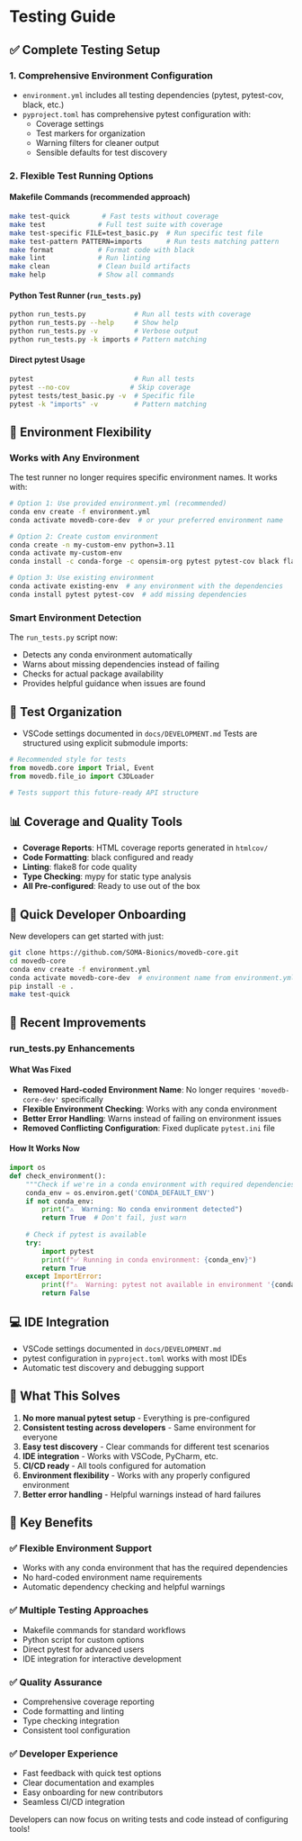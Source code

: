 # Testing Guide

## ✅ Complete Testing Setup

### 1. **Comprehensive Environment Configuration**
- `environment.yml` includes all testing dependencies (pytest, pytest-cov, black, etc.)
- `pyproject.toml` has comprehensive pytest configuration with:
  - Coverage settings
  - Test markers for organization
  - Warning filters for cleaner output
  - Sensible defaults for test discovery

### 2. **Flexible Test Running Options**

#### **Makefile Commands** (recommended approach)
```bash
make test-quick        # Fast tests without coverage
make test             # Full test suite with coverage
make test-specific FILE=test_basic.py  # Run specific test file
make test-pattern PATTERN=imports      # Run tests matching pattern
make format           # Format code with black
make lint             # Run linting
make clean            # Clean build artifacts
make help             # Show all commands
```

#### **Python Test Runner** (`run_tests.py`)
```bash
python run_tests.py            # Run all tests with coverage
python run_tests.py --help     # Show help
python run_tests.py -v         # Verbose output
python run_tests.py -k imports # Pattern matching
```

#### **Direct pytest Usage**
```bash
pytest                         # Run all tests
pytest --no-cov               # Skip coverage
pytest tests/test_basic.py -v  # Specific file
pytest -k "imports" -v         # Pattern matching
```

## 🔧 Environment Flexibility

### **Works with Any Environment**
The test runner no longer requires specific environment names. It works with:

```bash
# Option 1: Use provided environment.yml (recommended)
conda env create -f environment.yml
conda activate movedb-core-dev  # or your preferred environment name

# Option 2: Create custom environment
conda create -n my-custom-env python=3.11
conda activate my-custom-env
conda install -c conda-forge -c opensim-org pytest pytest-cov black flake8 mypy

# Option 3: Use existing environment
conda activate existing-env  # any environment with the dependencies
conda install pytest pytest-cov  # add missing dependencies
```

### **Smart Environment Detection**
The `run_tests.py` script now:
- Detects any conda environment automatically
- Warns about missing dependencies instead of failing
- Checks for actual package availability
- Provides helpful guidance when issues are found

## 🧪 Test Organization
- VSCode settings documented in `docs/DEVELOPMENT.md`
Tests are structured using explicit submodule imports:
```python
# Recommended style for tests
from movedb.core import Trial, Event
from movedb.file_io import C3DLoader

# Tests support this future-ready API structure
```

## 📊 Coverage and Quality Tools

- **Coverage Reports**: HTML coverage reports generated in `htmlcov/`
- **Code Formatting**: black configured and ready
- **Linting**: flake8 for code quality
- **Type Checking**: mypy for static type analysis
- **All Pre-configured**: Ready to use out of the box

## 🚀 Quick Developer Onboarding

New developers can get started with just:
```bash
git clone https://github.com/SOMA-Bionics/movedb-core.git
cd movedb-core
conda env create -f environment.yml
conda activate movedb-core-dev  # environment name from environment.yml
pip install -e .
make test-quick
```

## 🔄 Recent Improvements

### **run_tests.py Enhancements**

#### **What Was Fixed**
- **Removed Hard-coded Environment Name**: No longer requires `'movedb-core-dev'` specifically
- **Flexible Environment Checking**: Works with any conda environment
- **Better Error Handling**: Warns instead of failing on environment issues
- **Removed Conflicting Configuration**: Fixed duplicate `pytest.ini` file

#### **How It Works Now**
```python
import os
def check_environment():
    """Check if we're in a conda environment with required dependencies."""
    conda_env = os.environ.get('CONDA_DEFAULT_ENV')
    if not conda_env:
        print("⚠️  Warning: No conda environment detected")
        return True  # Don't fail, just warn
    
    # Check if pytest is available
    try:
        import pytest
        print(f"✅ Running in conda environment: {conda_env}")
        return True
    except ImportError:
        print(f"⚠️  Warning: pytest not available in environment '{conda_env}'")
        return False
```

## 💻 IDE Integration

- VSCode settings documented in `docs/DEVELOPMENT.md`
- pytest configuration in `pyproject.toml` works with most IDEs
- Automatic test discovery and debugging support

## 🔧 What This Solves

1. **No more manual pytest setup** - Everything is pre-configured
2. **Consistent testing across developers** - Same environment for everyone  
3. **Easy test discovery** - Clear commands for different test scenarios
4. **IDE integration** - Works with VSCode, PyCharm, etc.
5. **CI/CD ready** - All tools configured for automation
6. **Environment flexibility** - Works with any properly configured environment
7. **Better error handling** - Helpful warnings instead of hard failures

## 🎯 Key Benefits

### ✅ **Flexible Environment Support**
- Works with any conda environment that has the required dependencies
- No hard-coded environment name requirements
- Automatic dependency checking and helpful warnings

### ✅ **Multiple Testing Approaches**
- Makefile commands for standard workflows
- Python script for custom options
- Direct pytest for advanced users
- IDE integration for interactive development

### ✅ **Quality Assurance**
- Comprehensive coverage reporting
- Code formatting and linting
- Type checking integration
- Consistent tool configuration

### ✅ **Developer Experience**
- Fast feedback with quick test options
- Clear documentation and examples
- Easy onboarding for new contributors
- Seamless CI/CD integration

Developers can now focus on writing tests and code instead of configuring tools!
